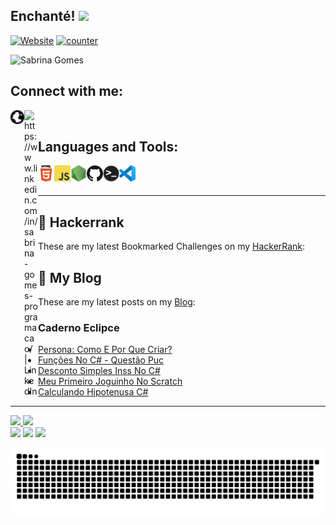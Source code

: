 

## Enchanté! <a href="https://cadernoeclipse.blogspot.com/"><img src="https://media.giphy.com/media/hvRJCLFzcasrR4ia7z/giphy.gif" width="25px"></a>

[![Website](https://img.shields.io/website?label=SabrinaGomes&style=for-the-badge&url=https://cadernoeclipse.blogspot.com/)](https://cadernoeclipse.blogspot.com/) [![counter](https://enlwssp2aca3wsc.m.pipedream.net)](https://github.com/sabrinagomessilva)

![Sabrina Gomes](https://static1.textcraft.net/data1/e/1/e1cf919bc7844b4173cea74b7e660185ecf2a6a2f92fcd76972a877ba799e3ed1e02d341df7ac10fda39a3ee5e6b4b0d3255bfef95601890afd80709642ce217500862db7043d6cdf9de6f18.png)

## Connect with me:

[<img align="left" alt="https://cadernoeclipse.blogspot.com/" width="22px" src="https://raw.githubusercontent.com/iconic/open-iconic/master/svg/globe.svg" />][website]
[<img align="left" alt="https://www.linkedin.com/in/sabrina-gomes-programacao/ | LinkedIn" width="22px" src="https://cdn.jsdelivr.net/npm/simple-icons@v3/icons/linkedin.svg" />][linkedin]

<br />

## Languages and Tools:

<img align="left" alt="HTML5" width="26px" src="https://raw.githubusercontent.com/github/explore/80688e429a7d4ef2fca1e82350fe8e3517d3494d/topics/html/html.png" />
<img align="left" alt="JavaScript" width="26px" src="https://raw.githubusercontent.com/github/explore/80688e429a7d4ef2fca1e82350fe8e3517d3494d/topics/javascript/javascript.png" />
<img align="left" alt="Node.js" width="26px" src="https://raw.githubusercontent.com/github/explore/80688e429a7d4ef2fca1e82350fe8e3517d3494d/topics/nodejs/nodejs.png" />
<img align="left" alt="GitHub" width="26px" src="https://raw.githubusercontent.com/github/explore/78df643247d429f6cc873026c0622819ad797942/topics/github/github.png" />
<img align="left" alt="Terminal" width="26px" src="https://raw.githubusercontent.com/github/explore/80688e429a7d4ef2fca1e82350fe8e3517d3494d/topics/terminal/terminal.png" />
<img align="left" alt="Visual Studio Code" width="26px" src="https://raw.githubusercontent.com/github/explore/80688e429a7d4ef2fca1e82350fe8e3517d3494d/topics/visual-studio-code/visual-studio-code.png" />

<br />
<br />

---
## 📕 Hackerrank

These are my latest Bookmarked Challenges on my [HackerRank]:


## 📘 My Blog 

These are my latest posts on my [Blog][website]:

### Caderno Eclipce

<!-- BLOG:START -->
- [Persona: Como E Por Que Criar?](https://cadernoeclipse.blogspot.com/2021/09/persona-como-e-por-que-criar.html)
- [Funções No C# - Questão Puc](https://cadernoeclipse.blogspot.com/2021/08/funcoes-no-c-questao-puc.html)
- [Desconto Simples Inss No C#
](https://cadernoeclipse.blogspot.com/2021/08/desconto-simples-inss-no-c.html)
- [Meu Primeiro Joguinho No Scratch
](https://cadernoeclipse.blogspot.com/2021/06/meu-primeiro-joguinho-no-scratch.html)
- [Calculando Hipotenusa C#](https://cadernoeclipse.blogspot.com/2021/08/calculando-hipotenusa-c.html)
<!-- BLOG:END -->


---

[website]: https://cadernoeclipse.blogspot.com/
[linkedin]: https://www.linkedin.com/in/sabrina-gomes-programacao/
[Alura]: https://cursos.alura.com.br/user/sabrinagomessilva
[HackerRank]: https://www.hackerrank.com/challenges/bookmarks

 <div>
  <a href="https://github.com/sabrinagomessilva">
  <img height="180em" src="https://github-readme-stats.vercel.app/api?username=sabrinagomessilva&show_icons=true&theme=dracula&include_all_commits=true&count_private=true"/>
  <img height="180em" src="https://github-readme-stats.vercel.app/api/top-langs/?username=sabrinagomessilva&layout=compact&langs_count=7&theme=dracula"/>
</div>
  
  <div>
<a href="https://discord.gg/je2GW4QN" target="_blank"><img src="https://img.shields.io/badge/Discord-7289DA?style=for-the-badge&logo=discord&logoColor=white" target="_blank"></a> 
  <a href = "mailto:contatorafaballerini@gmail.com"><img src="https://img.shields.io/badge/-Gmail-%23333?style=for-the-badge&logo=gmail&logoColor=white" target="_blank"></a>
  <a href="https://www.linkedin.com/in/sabrina-gomes-programacao/" target="_blank"><img src="https://img.shields.io/badge/-LinkedIn-%230077B5?style=for-the-badge&logo=linkedin&logoColor=white" target="_blank"></a> 
</div>
 
 ![Snake animation](https://github.com/sabrinagomessilva/sabrinagomessilva/blob/output/github-contribution-grid-snake.svg)
 
</div>


